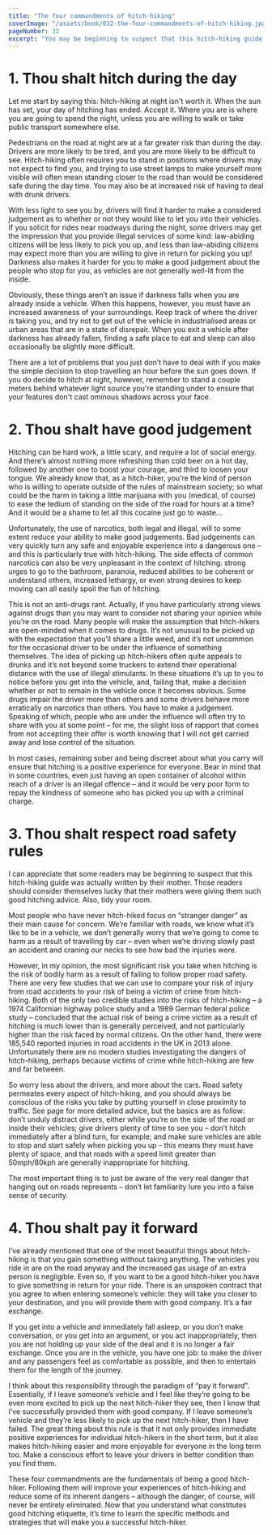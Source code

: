```yaml
---
title: "The four commandments of hitch-hiking"
coverImage: "/assets/book/032-the-four-commandments-of-hitch-hiking.jpg"
pageNumber: 32
excerpt: "You may be beginning to suspect that this hitch-hiking guide was written by your mother. Consider yourself lucky that your mother gave such good hitching advice."
---
```


# 1. Thou shalt hitch during the day

Let me start by saying this: hitch-hiking at night isn't worth it. When the sun has set, your day of hitching has ended. Accept it. Where you are is where you are going to spend the night, unless you are willing to walk or take public transport somewhere else.

Pedestrians on the road at night are at a far greater risk than during the day. Drivers are more likely to be tired, and you are more likely to be difficult to see. Hitch-hiking often requires you to stand in positions where drivers may not expect to find you, and trying to use street lamps to make yourself more visible will often mean standing closer to the road than would be considered safe during the day time. You may also be at increased risk of having to deal with drunk drivers.

With less light to see you by, drivers will find it harder to make a considered judgement as to whether or not they would like to let you into their vehicles. If you solicit for rides near roadways during the night, some drivers may get the impression that you provide illegal services of some kind: law-abiding citizens will be less likely to pick you up, and less than law-abiding citizens may expect more than you are willing to give in return for picking you up! Darkness also makes it harder for you to make a good judgement about the people who stop for you, as vehicles are not generally well-lit from the inside.

Obviously, these things aren’t an issue if darkness falls when you are already inside a vehicle. When this happens, however, you must have an increased awareness of your surroundings. Keep track of where the driver is taking you, and try not to get out of the vehicle in industrialised areas or urban areas that are in a state of disrepair. When you exit a vehicle after darkness has already fallen, finding a safe place to eat and sleep can also occasionally be slightly more difficult.

There are a lot of problems that you just don’t have to deal with if you make the simple decision to stop travelling an hour before the sun goes down. If you do decide to hitch at night, however, remember to stand a couple meters behind whatever light source you're standing under to ensure that your features don't cast ominous shadows across your face.

# 2. Thou shalt have good judgement

Hitching can be hard work, a little scary, and require a lot of social energy. And there’s almost nothing more refreshing than cold beer on a hot day, followed by another one to boost your courage, and third to loosen your tongue. We already know that, as a hitch-hiker, you’re the kind of person who is willing to operate outside of the rules of mainstream society; so what could be the harm in taking a little marijuana with you (medical, of course) to ease the tedium of standing on the side of the road for hours at a time? And it would be a shame to let all this cocaine just go to waste…

Unfortunately, the use of narcotics, both legal and illegal, will to some extent reduce your ability to make good judgements. Bad judgements can very quickly turn any safe and enjoyable experience into a dangerous one – and this is particularly true with hitch-hiking. The side effects of common narcotics can also be very unpleasant in the context of hitching: strong urges to go to the bathroom, paranoia, reduced abilities to be coherent or understand others, increased lethargy, or even strong desires to keep moving can all easily spoil the fun of hitching.

This is not an anti-drugs rant. Actually, if you have particularly strong views against drugs than you may want to consider not sharing your opinion while you’re on the road. Many people will make the assumption that hitch-hikers are open-minded when it comes to drugs. It’s not unusual to be picked up with the expectation that you’ll share a little weed, and it’s not uncommon for the occasional driver to be under the influence of something themselves. The idea of picking up hitch-hikers often quite appeals to drunks and it’s not beyond some truckers to extend their operational distance with the use of illegal stimulants. In these situations it’s up to you to notice before you get into the vehicle, and, failing that, make a decision whether or not to remain in the vehicle once it becomes obvious. Some drugs impair the driver more than others and some drivers behave more erratically on narcotics than others. You have to make a judgement. Speaking of which, people who are under the influence will often try to share with you at some point – for me, the slight loss of rapport that comes from not accepting their offer is worth knowing that I will not get carried away and lose control of the situation.

In most cases, remaining sober and being discreet about what you carry will ensure that hitching is a positive experience for everyone. Bear in mind that in some countries, even just having an open container of alcohol within reach of a driver is an illegal offence – and it would be very poor form to repay the kindness of someone who has picked you up with a criminal charge.

# 3. Thou shalt respect road safety rules

I can appreciate that some readers may be beginning to suspect that this hitch-hiking guide was actually written by their mother. Those readers should consider themselves lucky that their mothers were giving them such good hitching advice. Also, tidy your room.

Most people who have never hitch-hiked focus on “stranger danger” as their main cause for concern. We’re familiar with roads, we know what it’s like to be in a vehicle, we don’t generally worry that we’re going to come to harm as a result of travelling by car – even when we’re driving slowly past an accident and craning our necks to see how bad the injuries were.

However, in my opinion, the most significant risk you take when hitching is the risk of bodily harm as a result of failing to follow proper road safety. There are very few studies that we can use to compare your risk of injury from road accidents to your risk of being a victim of crime from hitch-hiking. Both of the only two credible studies into the risks of hitch-hiking – a 1974 Californian highway police study and a 1989 German federal police study – concluded that the actual risk of being a crime victim as a result of hitching is much lower than is generally perceived, and not particularly higher than the risk faced by normal citizens. On the other hand, there were 185,540 reported injuries in road accidents in the UK in 2013 alone. Unfortunately there are no modern studies investigating the dangers of hitch-hiking, perhaps because victims of crime while hitch-hiking are few and far between.

So worry less about the drivers, and more about the cars. Road safety permeates every aspect of hitch-hiking, and you should always be conscious of the risks you take by putting yourself in close proximity to traffic. See page for more detailed advice, but the basics are as follow: don’t unduly distract drivers, either while you’re on the side of the road or inside their vehicles; give drivers plenty of time to see you – don’t hitch immediately after a blind turn, for example; and make sure vehicles are able to stop and start safely when picking you up – this means they must have plenty of space, and that roads with a speed limit greater than 50mph/80kph are generally inappropriate for hitching.

The most important thing is to just be aware of the very real danger that hanging out on roads represents – don’t let familiarity lure you into a false sense of security.

# 4. Thou shalt pay it forward

I’ve already mentioned that one of the most beautiful things about hitch-hiking is that you gain something without taking anything. The vehicles you ride in are on the road anyway and the increased gas usage of an extra person is negligible. Even so, if you want to be a good hitch-hiker you have to give something in return for your ride. There is an unspoken contract that you agree to when entering someone’s vehicle: they will take you closer to your destination, and you will provide them with good company. It’s a fair exchange.

If you get into a vehicle and immediately fall asleep, or you don’t make conversation, or you get into an argument, or you act inappropriately, then you are not holding up your side of the deal and it is no longer a fair exchange. Once you are in the vehicle, you have one job: to make the driver and any passengers feel as comfortable as possible, and then to entertain them for the length of the journey.

I think about this responsibility through the paradigm of “pay it forward”. Essentially, if I leave someone’s vehicle and I feel like they’re going to be even more excited to pick up the next hitch-hiker they see, then I know that I’ve successfully provided them with good company. If I leave someone’s vehicle and they’re less likely to pick up the next hitch-hiker, then I have failed. The great thing about this rule is that it not only provides immediate positive experiences for individual hitch-hikers in the short term, but it also makes hitch-hiking easier and more enjoyable for everyone in the long term too. Make a conscious effort to leave your drivers in better condition than you find them.

These four commandments are the fundamentals of being a good hitch-hiker. Following them will improve your experiences of hitch-hiking and reduce some of its inherent dangers – although the danger, of course, will never be entirely eliminated. Now that you understand what constitutes good hitching etiquette, it’s time to learn the specific methods and strategies that will make you a successful hitch-hiker.
